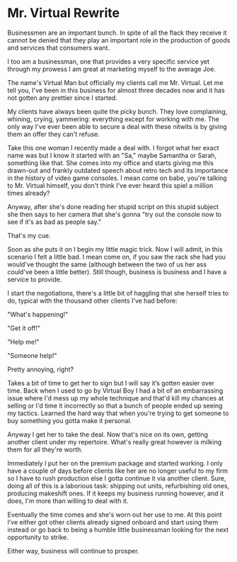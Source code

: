 # Mr. Virtual Rewrite
Businessmen are an important bunch. In spite of all the flack they receive it cannot be denied that they play an important role in the production of goods and services that consumers want.

I too am a businessman, one that provides a very specific service yet through my prowess I am great at marketing myself to the average Joe.

The name's Virtual Man but officially my clients call me Mr. Virtual. Let me tell you, I've been in this business for almost three decades now and it has not gotten any prettier since I started.

My clients have always been quite the picky bunch. They love complaining, whining, crying, yammering: everything except for working with me. The only way I've ever been able to secure a deal with these nitwits is by giving them an offer they can't refuse.

Take this one woman I recently made a deal with. I forgot what her exact name was but I know it started with an "Sa," maybe Samantha or Sarah, something like that. She comes into my office and starts giving me this drawn-out and frankly outdated speech about retro tech and its importance in the history of video game consoles. I mean come on babe, you're talking to Mr. Virtual himself, you don't think I've ever heard this spiel a million times already?

Anyway, after she's done reading her stupid script on this stupid subject she then says to her camera that she's gonna "try out the console now to see if it's as bad as people say."

That's my cue.

Soon as she puts it on I begin my little magic trick. Now I will admit, in this scenario I felt a little bad. I mean come on, if you saw the rack she had you would've thought the same (although between the two of us her ass could've been a little better). Still though, business is business and I have a service to provide.

I start the negotiations, there's a little bit of haggling that she herself tries to do, typical with the thousand other clients I've had before:

"What's happening!"

"Get it off!"

"Help me!"

"Someone help!"

Pretty annoying, right?

Takes a bit of time to get her to sign but I will say it’s gotten easier over time. Back when I used to go by Virtual Boy I had a bit of an embarrassing issue where I'd mess up my whole technique and that'd kill my chances at selling or I'd time it incorrectly so that a bunch of people ended up seeing my tactics. Learned the hard way that when you're trying to get someone to buy something you gotta make it personal. 

Anyway I get her to take the deal. Now that's nice on its own, getting another client under my repertoire. What's really great however is milking them for all they're worth.

Immediately I put her on the premium package and started working. I only have a couple of days before clients like her are no longer useful to my firm so I have to rush production else I gotta continue it via another client. Sure, doing all of this is a laborious task: shipping out units, refurbishing old ones, producing makeshift ones. If it keeps my business running however, and it does, I'm more than willing to deal with it.

Eventually the time comes and she's worn out her use to me. At this point I’ve either got other clients already signed onboard and start using them instead or go back to being a humble little businessman looking for the next opportunity to strike.

Either way, business will continue to prosper.
